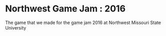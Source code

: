 # Northwest Game Jam : 2016

The game that we made for the game jam 2016 at Northwest Missouri State University
